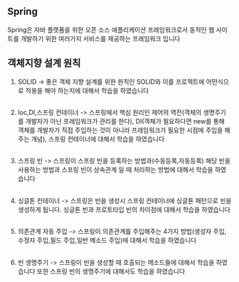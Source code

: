 ## Spring
Spring은 자바 플랫폼을 위한 오픈 소스 애플리케이션 프레임워크로서 동적인 웹 사이트를 개발하기 위한 여러가지 서비스를 제공하는 프레임워크 입니다

## 객체지향 설계 원칙
1. SOLID
-> 좋은 객체 지향 설계를 위한 원칙인 SOLID와 이를 프로젝트에 어떤식으로 적용을 해야 하는지에 대해서 학습을 하였습니다
##
2. Ioc,DI,스프링 컨테이너
-> 스프링에서 핵심 원리인 제어의 역전(객체의 생명주기를 개발자가 아닌 프레임워크가 관리를 한다), DI(객체가 필요하다면 new를 통해 객체를 개발자가 직접 주입하는 것이 아니라 프레임워크가 필요한 시점에
주입을 해주는 개념), 스프링 컨테이너에 대해서 학습을 하였습니다
##
3. 스프링 빈
-> 스프링이 스프링 빈을 등록하는 방법과(수동등록,자동등록) 해당 빈을 사용하는 방법과 스프링 빈이 상속관계 일 때 처리하는 방법에 대해서 학습을 하였습니다
##
4. 싱글톤 컨테이너
-> 스프링은 빈을 생성시 스프링 컨테이너에 싱글톤 패턴으로 빈을 생성하게 됩니다. 싱글톤 빈과 프로토타입 빈의 차이점에 대해서 학습을 하였습니다
##
5. 의존관계 자동 주입
-> 스프링이 의존관계를 주입해주는 4가지 방법(생성자 주입,수정자 주입,필드 주입,일반 메소드 주입)에 대해서 학습을 하였습니다
## 
6. 빈 생명주기
-> 스프링이 빈을 생성할 때 호출되는 메소드들에 대해서 학습을 하였습니다 또한 스프링 빈의 생명주기에 대해서도 학습을 하였습니다
